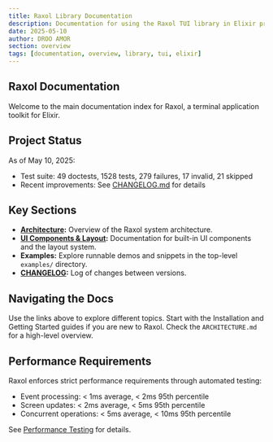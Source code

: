 ```yaml
---
title: Raxol Library Documentation
description: Documentation for using the Raxol TUI library in Elixir projects
date: 2025-05-10
author: DROO AMOR
section: overview
tags: [documentation, overview, library, tui, elixir]
---
```


## Raxol Documentation

Welcome to the main documentation index for Raxol, a terminal application toolkit for Elixir.

## Project Status

As of May 10, 2025:

- Test suite: 49 doctests, 1528 tests, 279 failures, 17 invalid, 21 skipped
- Recent improvements: See [CHANGELOG.md](/CHANGELOG.md) for details

## Key Sections

- **[Architecture](ARCHITECTURE.md):** Overview of the Raxol system architecture.
- **[UI Components & Layout](../docs/guides/03_components_and_layout/components/README.md):** Documentation for built-in UI components and the layout system.
- **Examples:** Explore runnable demos and snippets in the top-level `examples/` directory.
- **[CHANGELOG](../CHANGELOG.md):** Log of changes between versions.

## Navigating the Docs

Use the links above to explore different topics. Start with the Installation and Getting Started guides if you are new to Raxol. Check the `ARCHITECTURE.md` for a high-level overview.

## Performance Requirements

Raxol enforces strict performance requirements through automated testing:

- Event processing: < 1ms average, < 2ms 95th percentile
- Screen updates: < 2ms average, < 5ms 95th percentile
- Concurrent operations: < 5ms average, < 10ms 95th percentile

See [Performance Testing](/docs/testing/performance_testing.md) for details.
